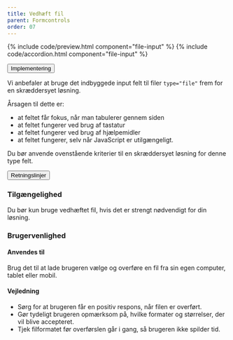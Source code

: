 ```yaml
---
title: Vedhæft fil
parent: Formcontrols
order: 07
---
```


{% include code/preview.html component="file-input" %}
{% include code/accordion.html component="file-input" %}
<div class="accordion accordion-bordered">
  <button class="button-unstyled accordion-button"
      aria-expanded="false" aria-controls="file-input-tech">
    Implementering
  </button>
  <div id="file-input-tech" aria-hidden="true" class="accordion-content">
    <section>
        <p>Vi anbefaler at bruge det indbyggede input felt til filer <code>type="file"</code> frem for en skræddersyet løsning.</p>
        <p>Årsagen til dette er:</p>
          <ul class="content-list">
          <li>at feltet får fokus, når man tabulerer gennem siden</li>
          <li>at feltet fungerer ved brug af tastatur</li>
          <li>at feltet fungerer ved brug af hjælpemidler</li>
          <li>at feltet fungerer, selv når JavaScript er utilgængeligt.</li>
        </ul>
        <p>Du bør anvende ovenstående kriterier til en skræddersyet løsning for denne type felt.</p>
    </section>
  </div>
</div>

<div class="accordion accordion-bordered">
  <button class="button-unstyled accordion-button"
      aria-expanded="true" aria-controls="file-input-docs">
    Retningslinjer
  </button>
  <div id="file-input-docs" aria-hidden="false" class="accordion-content">
    <article>
      <section>
          <h3 class="h4">Tilgængelighed</h3>
          <p>Du bør kun bruge vedhæftet fil, hvis det er strengt nødvendigt for din løsning.</p>
      </section>
      <section>
          <h3 class="h4">Brugervenlighed</h3>
          <h4 class="h5">Anvendes til</h4>
          <p>Brug det til at lade brugeren vælge og overføre en fil fra sin egen computer, tablet eller mobil.</p>
          <h4 class="h5">Vejledning</h4>
          <ul>
              <li>Sørg for at brugeren får en positiv respons, når filen er overført.</li>
              <li>Gør tydeligt brugeren opmærksom på, hvilke formater og størrelser, der vil blive accepteret.</li>
              <li>Tjek filformatet før overførslen går i gang, så brugeren ikke spilder tid.</li>
          </ul>
      </section>
  </article>
</div>
